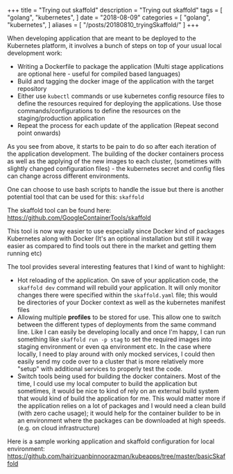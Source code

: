 +++
title = "Trying out skaffold"
description = "Trying out skaffold"
tags = [
    "golang",
    "kubernetes",
]
date = "2018-08-09"
categories = [
    "golang",
    "kubernetes",
]
aliases = [
    "/posts/20180810_tryingSkaffold/"
]
+++

When developing application that are meant to be deployed to the Kubernetes platform, it involves a bunch of steps on top of your usual local development work:

- Writing a Dockerfile to package the application (Multi stage applications are optional here - useful for compiled based languages)
- Build and tagging the docker image of the application with the target repository
- Either use `kubectl` commands or use kubernetes config resource files to define the resources required for deploying the applications. Use those commands/configurations to define the resources on the staging/production application
- Repeat the process for each update of the application (Repeat second point onwards)

As you see from above, it starts to be pain to do so after each iteration of the application development. The building of the docker containers process as well as the applying of the new images to each cluster, (sometimes with slightly changed configuration files) - the kubernetes secret and config files can change across different environments.

One can choose to use bash scripts to handle the issue but there is another potential tool that can be used for this: `skaffold`

The skaffold tool can be found here:  
https://github.com/GoogleContainerTools/skaffold

This tool is now way easier to use especially since Docker kind of packages Kubernetes along with Docker (It's an optional installation but still it way easier as compared to find tools out there in the market and getting them running etc)

The tool provides several interesting features that I kind of want to highlight:

- Hot reloading of the application. On save of your application code, the `skaffold dev` command will rebuild your application. It will only monitor changes there were specified within the `skaffold.yaml` file; this would be directories of your Docker context as well as the kubernetes manifest files
- Allowing multiple **profiles** to be stored for use. This allow one to switch between the different types of deployments from the same command line. Like I can easily be developing locally and once I'm happy, I can run something like `skaffold run -p stag` to set the required images into staging environment or even qa environment etc. In the case where locally, I need to play around with only mocked services, I could then easily send my code over to a cluster that is more relatively more "setup" with additional services to properly test the code.
- Switch tools being used for building the docker containers. Most of the time, I could use my local computer to build the application but sometimes, it would be nice to kind of rely on an external build system that would kind of build the application for me. This would matter more if the application relies on a lot of packages and I would need a clean build (with zero cache usage); it would help for the container builder to be in an environment where the packages can be downloaded at high speeds. (e.g. on cloud infrastructure)

Here is a sample working application and skaffold configuration for local environment:  
https://github.com/hairizuanbinnoorazman/kubeapps/tree/master/basicSkaffold
